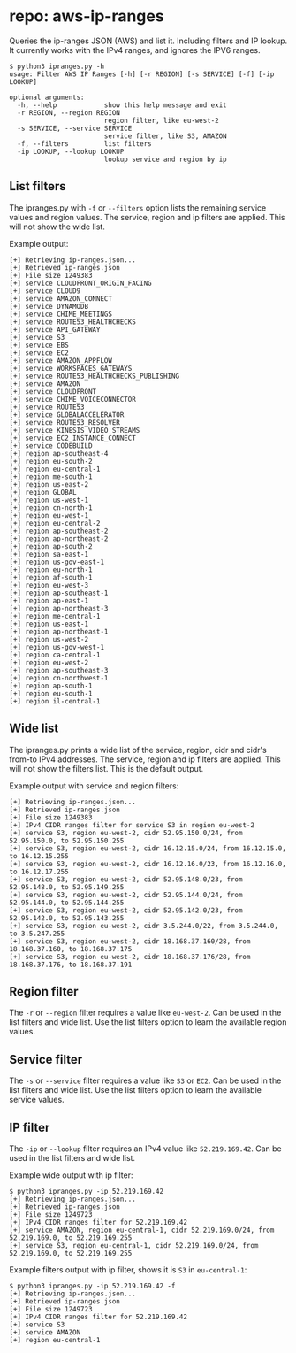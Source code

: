 # repo: aws-ip-ranges
Queries the ip-ranges JSON (AWS) and list it. Including filters and IP lookup.
It currently works with the IPv4 ranges, and ignores the IPV6 ranges.

```
$ python3 ipranges.py -h
usage: Filter AWS IP Ranges [-h] [-r REGION] [-s SERVICE] [-f] [-ip LOOKUP]

optional arguments:
  -h, --help            show this help message and exit
  -r REGION, --region REGION
                        region filter, like eu-west-2
  -s SERVICE, --service SERVICE
                        service filter, like S3, AMAZON
  -f, --filters         list filters
  -ip LOOKUP, --lookup LOOKUP
                        lookup service and region by ip
```


## List filters

The ipranges.py with `-f` or `--filters` option lists the remaining service values and region values.
The service, region and ip filters are applied.
This will not show the wide list.

Example output:
```
[+] Retrieving ip-ranges.json...
[+] Retrieved ip-ranges.json
[+] File size 1249383
[+] service CLOUDFRONT_ORIGIN_FACING
[+] service CLOUD9
[+] service AMAZON_CONNECT
[+] service DYNAMODB
[+] service CHIME_MEETINGS
[+] service ROUTE53_HEALTHCHECKS
[+] service API_GATEWAY
[+] service S3
[+] service EBS
[+] service EC2
[+] service AMAZON_APPFLOW
[+] service WORKSPACES_GATEWAYS
[+] service ROUTE53_HEALTHCHECKS_PUBLISHING
[+] service AMAZON
[+] service CLOUDFRONT
[+] service CHIME_VOICECONNECTOR
[+] service ROUTE53
[+] service GLOBALACCELERATOR
[+] service ROUTE53_RESOLVER
[+] service KINESIS_VIDEO_STREAMS
[+] service EC2_INSTANCE_CONNECT
[+] service CODEBUILD
[+] region ap-southeast-4
[+] region eu-south-2
[+] region eu-central-1
[+] region me-south-1
[+] region us-east-2
[+] region GLOBAL
[+] region us-west-1
[+] region cn-north-1
[+] region eu-west-1
[+] region eu-central-2
[+] region ap-southeast-2
[+] region ap-northeast-2
[+] region ap-south-2
[+] region sa-east-1
[+] region us-gov-east-1
[+] region eu-north-1
[+] region af-south-1
[+] region eu-west-3
[+] region ap-southeast-1
[+] region ap-east-1
[+] region ap-northeast-3
[+] region me-central-1
[+] region us-east-1
[+] region ap-northeast-1
[+] region us-west-2
[+] region us-gov-west-1
[+] region ca-central-1
[+] region eu-west-2
[+] region ap-southeast-3
[+] region cn-northwest-1
[+] region ap-south-1
[+] region eu-south-1
[+] region il-central-1
```

## Wide list 

The ipranges.py prints a wide list of the service, region, cidr and cidr's from-to IPv4 addresses.
The service, region and ip filters are applied.
This will not show the filters list.
This is the default output.

Example output with service and region filters:
```
[+] Retrieving ip-ranges.json...
[+] Retrieved ip-ranges.json
[+] File size 1249383
[+] IPv4 CIDR ranges filter for service S3 in region eu-west-2
[+] service S3, region eu-west-2, cidr 52.95.150.0/24, from 52.95.150.0, to 52.95.150.255
[+] service S3, region eu-west-2, cidr 16.12.15.0/24, from 16.12.15.0, to 16.12.15.255
[+] service S3, region eu-west-2, cidr 16.12.16.0/23, from 16.12.16.0, to 16.12.17.255
[+] service S3, region eu-west-2, cidr 52.95.148.0/23, from 52.95.148.0, to 52.95.149.255
[+] service S3, region eu-west-2, cidr 52.95.144.0/24, from 52.95.144.0, to 52.95.144.255
[+] service S3, region eu-west-2, cidr 52.95.142.0/23, from 52.95.142.0, to 52.95.143.255
[+] service S3, region eu-west-2, cidr 3.5.244.0/22, from 3.5.244.0, to 3.5.247.255
[+] service S3, region eu-west-2, cidr 18.168.37.160/28, from 18.168.37.160, to 18.168.37.175
[+] service S3, region eu-west-2, cidr 18.168.37.176/28, from 18.168.37.176, to 18.168.37.191
```

## Region filter

The `-r` or `--region` filter requires a value like `eu-west-2`.
Can be used in the list filters and wide list.
Use the list filters option to learn the available region values.

## Service filter

The `-s` or `--service` filter requires a value like `S3` or `EC2`.
Can be used in the list filters and wide list.
Use the list filters option to learn the available service values.

## IP filter

The `-ip` or `--lookup` filter requires an IPv4 value like `52.219.169.42`.
Can be used in the list filters and wide list.

Example wide output with ip filter:
```
$ python3 ipranges.py -ip 52.219.169.42
[+] Retrieving ip-ranges.json...
[+] Retrieved ip-ranges.json
[+] File size 1249723
[+] IPv4 CIDR ranges filter for 52.219.169.42
[+] service AMAZON, region eu-central-1, cidr 52.219.169.0/24, from 52.219.169.0, to 52.219.169.255
[+] service S3, region eu-central-1, cidr 52.219.169.0/24, from 52.219.169.0, to 52.219.169.255
```

Example filters output with ip filter, shows it is `S3` in `eu-central-1`:
```
$ python3 ipranges.py -ip 52.219.169.42 -f
[+] Retrieving ip-ranges.json...
[+] Retrieved ip-ranges.json
[+] File size 1249723
[+] IPv4 CIDR ranges filter for 52.219.169.42
[+] service S3
[+] service AMAZON
[+] region eu-central-1
```
